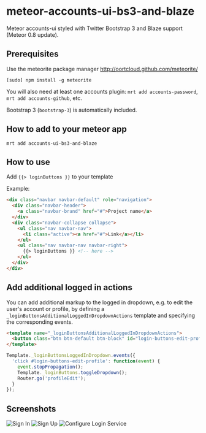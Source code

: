 meteor-accounts-ui-bs3-and-blaze
=====================================

Meteor accounts-ui styled with Twitter Bootstrap 3 and Blaze support (Meteor 0.8 update).

Prerequisites
-------------

Use the meteorite package manager
http://oortcloud.github.com/meteorite/

`[sudo] npm install -g meteorite`

You will also need at least one accounts plugin: `mrt add accounts-password`, `mrt add accounts-github`, etc.

Bootstrap 3 (`bootstrap-3`) is automatically included.


How to add to your meteor app
-----------------------------

`mrt add accounts-ui-bs3-and-blaze`

How to use
-------------

Add `{{> loginButtons }}` to your template

Example:

```html
<div class="navbar navbar-default" role="navigation">
  <div class="navbar-header">
    <a class="navbar-brand" href="#">Project name</a>
  </div>
  <div class="navbar-collapse collapse">
    <ul class="nav navbar-nav">
      <li class="active"><a href="#">Link</a></li>
    </ul>
    <ul class="nav navbar-nav navbar-right">
      {{> loginButtons }} <!-- here -->
    </ul>
  </div>
</div>
```

Add additional logged in actions
--------------------------------

You can add additional markup to the logged in dropdown, e.g. to edit
the user's account or profile, by defining a 
`_loginButtonsAdditionalLoggedInDropdownActions` template and specifying
the corresponding events.

```html
<template name="_loginButtonsAdditionalLoggedInDropdownActions">
  <button class="btn btn-default btn-block" id="login-buttons-edit-profile">Edit profile</button>
</template>
```

```javascript
Template._loginButtonsLoggedInDropdown.events({
  'click #login-buttons-edit-profile': function(event) {
    event.stopPropagation();
    Template._loginButtons.toggleDropdown();
    Router.go('profileEdit');
  }
});
```


Screenshots
-------------

![Sign In](https://dl.dropboxusercontent.com/u/7263172/1.png)
![Sign Up](https://dl.dropboxusercontent.com/u/7263172/2.png)
![Configure Login Service](https://dl.dropboxusercontent.com/u/7263172/3.png)
